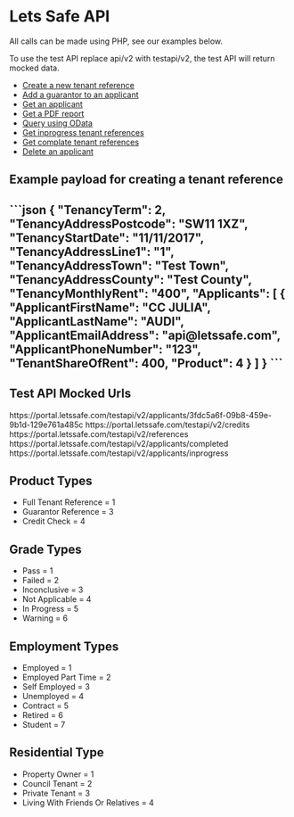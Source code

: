 <h1>Lets Safe API</h1>

<p>All calls can be made using PHP, see our examples below.</p>

<p>To use the test API replace api/v2 with testapi/v2, the test API will return mocked data.<p>

<ul>
    <li>
        <a href="https://github.com/LetsSafe/api/blob/master/post_reference.php">Create a new tenant reference</a>
    </li>
    <li>
        <a href="https://github.com/LetsSafe/api/blob/master/post_guarantor.php">Add a guarantor to an applicant</a>
    </li>
    <li>
        <a href="https://github.com/LetsSafe/api/blob/master/get_applicant.php">Get an applicant</a>
    </li>
     <li>
        <a href="https://github.com/LetsSafe/api/blob/master/get_report.php">Get a PDF report</a>
    </li>
    <li>
        <a href="https://github.com/LetsSafe/api/blob/master/get_odata.php">Query using OData</a>
    </li>
    <li>
        <a href="https://github.com/LetsSafe/api/blob/master/get_inprogress.php">Get inprogress tenant references</a>
    </li>
    <li>
        <a href="https://github.com/LetsSafe/api/blob/master/get_completed.php">Get complate tenant references</a>
    </li>
    <li>
        <a href="https://github.com/LetsSafe/api/blob/master/delete_applicant.php">Delete an applicant</a>
    </li>
</ul>

<h2>Example payload for creating a tenant reference<h2>
<p>
```json
{
  "TenancyTerm": 2,
  "TenancyAddressPostcode": "SW11 1XZ",
  "TenancyStartDate": "11/11/2017",
  "TenancyAddressLine1": "1",
  "TenancyAddressTown": "Test Town",
  "TenancyAddressCounty": "Test County",
  "TenancyMonthlyRent": "400",
  "Applicants": [
    {
      "ApplicantFirstName": "CC JULIA",
      "ApplicantLastName": "AUDI",
      "ApplicantEmailAddress": "api@letssafe.com",
      "ApplicantPhoneNumber": "123",
      "TenantShareOfRent": 400,
      "Product": 4
    }
  ]
}
```
</p>

<h2>Test API Mocked Urls</h2>
<p>
    https://portal.letssafe.com/testapi/v2/applicants/3fdc5a6f-09b8-459e-9b1d-129e761a485c
    https://portal.letssafe.com/testapi/v2/credits
    https://portal.letssafe.com/testapi/v2/references
    https://portal.letssafe.com/testapi/v2/applicants/completed
    https://portal.letssafe.com/testapi/v2/applicants/inprogress
</p>

<h2>Product Types</h2>
<ul>
    <li>Full Tenant Reference = 1</li>
    <li>Guarantor Reference = 3</li>
    <li>Credit Check = 4</li>        
</ul>

<h2>Grade Types</h2>
<ul>
    <li>Pass = 1</li>
    <li>Failed = 2</li>
    <li>Inconclusive = 3</li>
    <li>Not Applicable = 4</li>
    <li>In Progress = 5</li>
    <li>Warning = 6</li>
</ul>

<h2>Employment Types</h2>
<ul>
    <li>Employed = 1</li>
    <li>Employed Part Time = 2</li>
    <li>Self Employed = 3</li>
    <li>Unemployed = 4</li>
    <li>Contract = 5</li>
    <li>Retired = 6</li>
    <li>Student = 7</li>
</ul>

<h2>Residential Type</h2>
<ul>
    <li>Property Owner = 1</li>
    <li>Council Tenant = 2</li>
    <li>Private Tenant = 3</li>
    <li>Living With Friends Or Relatives = 4</li>
</ul>

